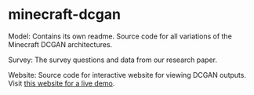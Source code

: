 
# minecraft-dcgan

Model: Contains its own readme. Source code for all variations of the Minecraft DCGAN architectures.

Survey: The survey questions and data from our research paper.

Website: Source code for interactive website for viewing DCGAN outputs. Visit [this website for a live demo](https://minecraftgan.adambullard.com).
